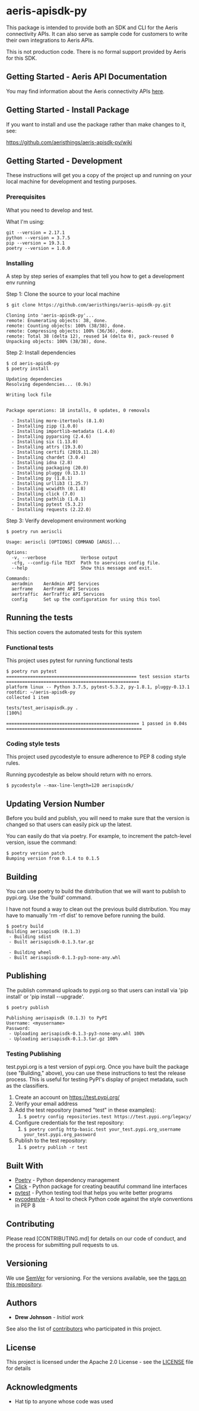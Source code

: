 # aeris-apisdk-py
This package is intended to provide both an SDK and CLI for the Aeris connectivity APIs. It can also serve as sample code for customers to write their own integrations to Aeris APIs.

This is not production code. There is no formal support provided by Aeris for this SDK.


## Getting Started - Aeris API Documentation

You may find information about the Aeris connectivity APIs [here](https://aeriscom.zendesk.com/hc/en-us/categories/360002203434).


## Getting Started - Install Package

If you want to install and use the package rather than make changes to it, see:

https://github.com/aeristhings/aeris-apisdk-py/wiki

## Getting Started - Development

These instructions will get you a copy of the project up and running on your local machine for development and testing purposes.

### Prerequisites

What you need to develop and test.

What I'm using:

```
git --version = 2.17.1
python --version = 3.7.5
pip --version = 19.3.1
poetry --version = 1.0.0
```

### Installing

A step by step series of examples that tell you how to get a development env running

Step 1: Clone the source to your local machine

```
$ git clone https://github.com/aeristhings/aeris-apisdk-py.git

Cloning into 'aeris-apisdk-py'...
remote: Enumerating objects: 38, done.
remote: Counting objects: 100% (38/38), done.
remote: Compressing objects: 100% (36/36), done.
remote: Total 38 (delta 12), reused 14 (delta 0), pack-reused 0
Unpacking objects: 100% (38/38), done.
```

Step 2: Install dependencies

```
$ cd aeris-apisdk-py
$ poetry install

Updating dependencies
Resolving dependencies... (0.9s)

Writing lock file


Package operations: 18 installs, 0 updates, 0 removals

  - Installing more-itertools (8.1.0)
  - Installing zipp (1.0.0)
  - Installing importlib-metadata (1.4.0)
  - Installing pyparsing (2.4.6)
  - Installing six (1.13.0)
  - Installing attrs (19.3.0)
  - Installing certifi (2019.11.28)
  - Installing chardet (3.0.4)
  - Installing idna (2.8)
  - Installing packaging (20.0)
  - Installing pluggy (0.13.1)
  - Installing py (1.8.1)
  - Installing urllib3 (1.25.7)
  - Installing wcwidth (0.1.8)
  - Installing click (7.0)
  - Installing pathlib (1.0.1)
  - Installing pytest (5.3.2)
  - Installing requests (2.22.0)
```

Step 3: Verify development environment working

```
$ poetry run aeriscli

Usage: aeriscli [OPTIONS] COMMAND [ARGS]...

Options:
  -v, --verbose             Verbose output
  -cfg, --config-file TEXT  Path to aservices config file.
  --help                    Show this message and exit.

Commands:
  aeradmin    AerAdmin API Services
  aerframe    AerFrame API Services
  aertraffic  AerTraffic API Services
  config      Set up the configuration for using this tool
```



## Running the tests

This section covers the automated tests for this system

### Functional tests

This project uses pytest for running functional tests

```
$ poetry run pytest
================================================= test session starts ==================================================
platform linux -- Python 3.7.5, pytest-5.3.2, py-1.8.1, pluggy-0.13.1
rootdir: ~/aeris-apisdk-py
collected 1 item

tests/test_aerisapisdk.py .                                                                                      [100%]

================================================== 1 passed in 0.04s ===================================================
```

### Coding style tests

This project used pycodestyle to ensure adherence to PEP 8 coding style rules.

Running pycodestyle as below should return with no errors.

```
$ pycodestyle --max-line-length=120 aerisapisdk/
```

## Updating Version Number
Before you build and publish, you will need to make sure that the version is changed so that users can easily pick up the latest.

You can easily do that via poetry. For example, to increment the patch-level version, issue the command:

```
$ poetry version patch
Bumping version from 0.1.4 to 0.1.5
```


## Building
You can use poetry to build the distribution that we will want to publish to pypi.org. Use the 'build' command.

I have not found a way to clean out the previous build distribution. You may have to manually 'rm -rf dist' to remove before running the build.

```
$ poetry build
Building aerisapisdk (0.1.3)
 - Building sdist
 - Built aerisapisdk-0.1.3.tar.gz

 - Building wheel
 - Built aerisapisdk-0.1.3-py3-none-any.whl
```

## Publishing
The publish command uploads to pypi.org so that users can install via 'pip install' or 'pip install --upgrade'.

```
$ poetry publish

Publishing aerisapisdk (0.1.3) to PyPI
Username: <myusername>
Password:
 - Uploading aerisapisdk-0.1.3-py3-none-any.whl 100%
 - Uploading aerisapisdk-0.1.3.tar.gz 100%
```

### Testing Publishing
test.pypi.org is a test version of pypi.org. Once you have built the package (see "Building," above), you can use these instructions to test the release process. This is useful for testing PyPI's display of project metadata, such as the classifiers.

1. Create an account on https://test.pypi.org/
2. Verify your email address
3. Add the test repository (named "test" in these examples):
    1. `$ poetry config repositories.test https://test.pypi.org/legacy/`
4. Configure credentials for the test repository:
    1. `$ poetry config http-basic.test your_test.pypi.org_username your_test.pypi.org_password`
5. Publish to the test repository:
    1. `$ poetry publish -r test`


## Built With

* [Poetry](https://python-poetry.org/) - Python dependency management
* [Click](https://click.palletsprojects.com/en/7.x/) - Python package for creating beautiful command line interfaces
* [pytest](https://docs.pytest.org/en/latest/) - Python testing tool that helps you write better programs
* [pycodestyle](http://pycodestyle.pycqa.org/en/latest/index.html) -  A tool to check Python code against the style conventions in PEP 8

## Contributing

Please read [CONTRIBUTING.md] for details on our code of conduct, and the process for submitting pull requests to us.

## Versioning

We use [SemVer](http://semver.org/) for versioning. For the versions available, see the [tags on this repository](https://github.com/aeristhings/aeris-apisdk-py/tags). 

## Authors

* **Drew Johnson** - *Initial work*

See also the list of [contributors](https://github.com/aeristhings/aeris-apisdk-py/contributors) who participated in this project.

## License

This project is licensed under the Apache 2.0 License - see the [LICENSE](https://github.com/aeristhings/aeris-apisdk-py/blob/master/LICENSE) file for details

## Acknowledgments

* Hat tip to anyone whose code was used
